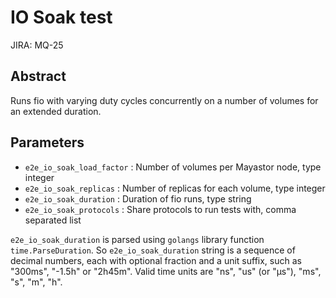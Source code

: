 # IO Soak test
JIRA: MQ-25
## Abstract
Runs fio with varying duty cycles concurrently on a number of volumes for an extended duration.

## Parameters
* `e2e_io_soak_load_factor` : Number of volumes per Mayastor node, type integer
* `e2e_io_soak_replicas`    : Number of replicas for each volume, type integer
* `e2e_io_soak_duration`    : Duration of fio runs, type string 
* `e2e_io_soak_protocols`   : Share protocols to run tests with, comma separated list

`e2e_io_soak_duration` is parsed using `golangs` library function `time.ParseDuration`.
So `e2e_io_soak_duration` string is a sequence of decimal numbers, each with optional fraction and a unit suffix, such as "300ms", "-1.5h" or "2h45m".
Valid time units are "ns", "us" (or "µs"), "ms", "s", "m", "h". 